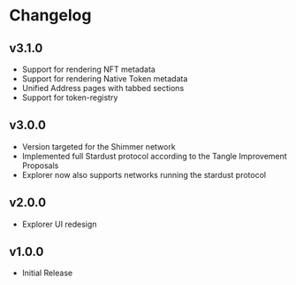 # Changelog

## v3.1.0

* Support for rendering NFT metadata
* Support for rendering Native Token metadata
* Unified Address pages with tabbed sections
* Support for token-registry

## v3.0.0

* Version targeted for the Shimmer network
* Implemented full Stardust protocol according to the Tangle Improvement Proposals
* Explorer now also supports networks running the stardust protocol

## v2.0.0

* Explorer UI redesign

## v1.0.0

* Initial Release
